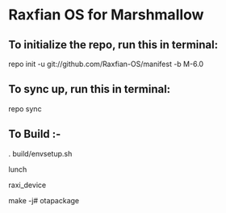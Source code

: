 # Raxfian OS for Marshmallow


To initialize the repo, run this in terminal:
-----------------------------------------------

repo init -u git://github.com/Raxfian-OS/manifest -b M-6.0

To sync up, run this in terminal:
----------------------------------

repo sync


To Build :- 
------------

. build/envsetup.sh

lunch

raxi_device

make -j# otapackage

